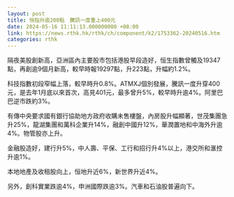 ```yaml
---
layout: post
title: 恒指升逾200點　騰訊一度重上400元
date: 2024-05-16 11:11:13.000000000 +08:00
link: https://news.rthk.hk/rthk/ch/component/k2/1753362-20240516.htm
categories: rthk
---
```


隔夜美股創新高，亞洲區內主要股市包括港股早段造好，恒生指數曾觸及19347點，再創逾9個月新高，較早時報19297點，升223點，升幅約1.2%。

科技指數初段窄幅上落，較早時升0.8%。ATMXJ個別發展，騰訊一度升穿400元，是去年1月底以來首次，高見401元，最多曾升5%，較早時升逾4%。阿里巴巴逆市跌約3%。

有傳中央要求國有銀行協助地方政府收購未售樓盤，內房股升幅顯著，世茂集團急升25%，龍湖集團和萬科企業升14%，融創中國升12%，華潤置地和中海外升逾4%。物管股亦上升。

金融股造好，建行升5%，中人壽、平保、工行和招行升4%以上，港交所和滙控升逾1%。

本地地產及收租股向上，恒地升近6%，新世界升近4%。

另外，創科實業跌逾4%，申洲國際跌逾3%。汽車和石油股普遍向下。
